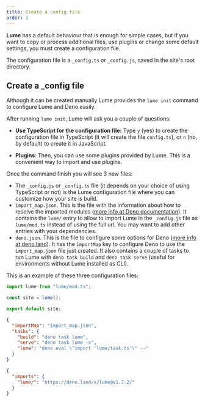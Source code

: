 ```yaml
---
title: Create a config file
order: 1
---
```


**Lume** has a default behaviour that is enough for simple cases, but if you
want to copy or process additional files, use plugins or change some default
settings, you must create a configuration file.

The configuration file is a `_config.ts` or `_config.js`, saved in the site's
root directory.

## Create a _config file

Although it can be created manually Lume provides the `lume init` command to
configure Lume and Deno easily.

After running `lume init`, Lume will ask you a couple of questions:

- **Use TypeScript for the configuration file:** Type `y` (yes) to create the
  configuration file in TypeScript (it will create the file `config.ts`), or `n`
  (no, by default) to create it in JavaScript.

- **Plugins**: Then, you can use some plugins provided by Lume. This is a
  convenient way to import and use plugins.

Once the command finish you will see 3 new files:

- The `_config.js` or `_config.ts` file (it depends on your choice of using
  TypeScript or not) is the Lume configuration file where you can customize how
  your site is build.
- `import_map.json`. This is the file with the information about how to resolve
  the imported modules
  ([more info at Deno documentation](https://deno.land/manual/node/import_maps#using-import-maps)).
  It contains the `lume/` entry to allow to import Lume in the `_config.js` file
  as `lume/mod.ts` instead of using the full url. You may want to add other
  entries with your dependencies.
- `deno.json`. This is the file to configure some options for Deno
  ([more info at deno.land](https://deno.land/manual/getting_started/configuration_file)).
  It has the `importMap` key to configure Deno to use the `import_map.json` file
  just created. It also contains a couple of tasks to run Lume with
  `deno task build` and `deno task serve` (useful for environments without Lume
  installed as CLI).

This is an example of these three configuration files:

<lume-code>

```js {title="_config.js"}
import lume from "lume/mod.ts";

const site = lume();

export default site;
```

```json {title="deno.json"}
{
  "importMap": "import_map.json",
  "tasks": {
    "build": "deno task lume",
    "serve": "deno task lume -s",
    "lume": "deno eval \"import 'lume/task.ts'\" --"
  }
}
```

```json {title="import_map.json"}
{
  "imports": {
    "lume/": "https://deno.land/x/lume@v1.7.2/"
  }
}
```

</lume-code>

